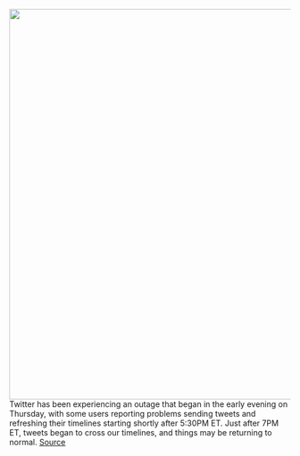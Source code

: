 <img src='https://cdn.vox-cdn.com/thumbor/ntOho5zMOQ7oUHu58ROaaY84xKI=/0x0:2040x1360/1200x800/filters:focal(857x517:1183x843)/cdn.vox-cdn.com/uploads/chorus_image/image/67639338/acastro_180827_1777_0004.0.jpg' width='700px' /><br/>
Twitter has been experiencing an outage that began in the early evening on Thursday, with some users reporting problems sending tweets and refreshing their timelines starting shortly after 5:30PM ET. Just after 7PM ET, tweets began to cross our timelines, and things may be returning to normal.
<a href='https://www.theverge.com/2020/10/15/21518367/twitter-down-outage-tweets'> Source <a/>